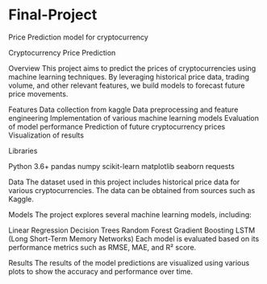 # Final-Project
Price Prediction model for cryptocurrency

Cryptocurrency Price Prediction

Overview
This project aims to predict the prices of cryptocurrencies using machine learning techniques. By leveraging historical price data, trading volume, and other relevant features, we build models to forecast future price movements. 

Features
Data collection from kaggle
Data preprocessing and feature engineering
Implementation of various machine learning models
Evaluation of model performance
Prediction of future cryptocurrency prices
Visualization of results


Libraries 

Python 3.6+
pandas
numpy
scikit-learn
matplotlib
seaborn
requests


Data
The dataset used in this project includes historical price data for various cryptocurrencies. The data can be obtained from sources such as Kaggle.


Models
The project explores several machine learning models, including:

Linear Regression
Decision Trees
Random Forest
Gradient Boosting
LSTM (Long Short-Term Memory Networks)
Each model is evaluated based on its performance metrics such as RMSE, MAE, and R² score.

Results
The results of the model predictions are visualized using various plots to show the accuracy and performance over time.


